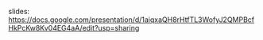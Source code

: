 slides: https://docs.google.com/presentation/d/1aiqxaQH8rHtfTL3WofyJ2QMPBcfHkPcKw8Kv04EG4aA/edit?usp=sharing
